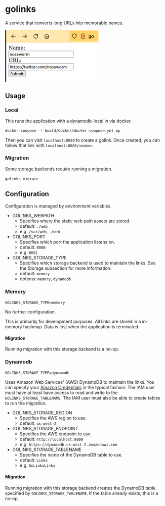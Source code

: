 # golinks

A service that converts long URLs into memorable names.

![Screenshot of golinks](./assets/screenshot.png)

## Usage

### Local

This runs the application with a dynamodb-local in via docker.

```sh
docker-compose -f build/docker/docker-compose.yml up
```

Then you can visit `localhost:8080` to create a golink.
Once created, you can follow that link with `localhost:8080/<name>`.

### Migration

Some storage backends require running a migration.

`golinks migrate`

## Configuration

Configuration is managed by environment variables.

- GOLINKS_WEBPATH
  - Specifies where the static web path assets are stored.
  - default: `./web`
  - e.g. `/var/web`, `./web`
- GOLINKS_PORT
  - Specifies which port the application listens on.
  - default: `8080`
  - e.g. `8081`
- GOLINKS_STORAGE_TYPE
  - Specifies which storage backend is used to maintain the links. See the Storage subsection for more information.
  - default: `memory`
  - options: `memory`, `dynamodb`

### Memory
`GOLINKS_STORAGE_TYPE=memory`

No further configuration.

This is primarily for development purposes.
All links are stored in a in-memory hashmap.
Data is lost when the application is terminated.

#### Migration

Running migration with this storage backend is a no-op.

### Dynamodb
`GOLINKS_STORAGE_TYPE=dynamodb`

Uses Amazon Web Services' (AWS) DynamoDB to maintain the links.
You can specify your [Amazon Credentials](https://docs.aws.amazon.com/sdk-for-go/v1/developer-guide/configuring-sdk.html#specifying-credentials) in the typical fashion.
The IAM user must have at least have access to read and write to the `GOLINKS_STORAGE_TABLENAME`.
The IAM user must also be able to create tables to run the migration.

- GOLINKS_STORAGE_REGION
  - Specifies the AWS region to use.
  - default: `us-west-2`
- GOLINKS_STORAGE_ENDPOINT
  - Specifies the AWS endpoint to use.
  - default: `http://localhost:8000`
  - e.g. `https://dynamodb.us-west-2.amazonaws.com`
- GOLINKS_STORAGE_TABLENAME
  - Specifies the name of the DynamoDB table to use.
  - default: `Links`
  - e.g. `GoLinksLinks`

#### Migration

Running migration with this storage backend creates the DynamoDB table specified by `GOLINKS_STORAGE_TABLENAME`.
If the table already exists, this is a no-op.